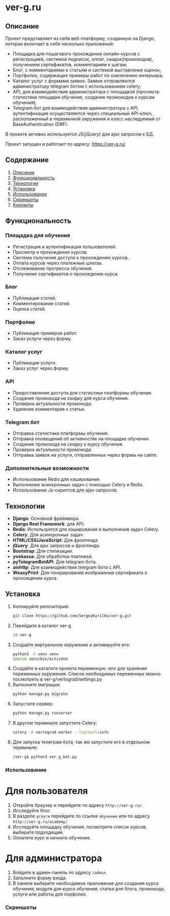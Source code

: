 # ver-g.ru


## Описание

Проект представляет из себя веб-платформу, созданную на Django, которая включает в себя несколько приложений:
- Площадка для пошагового прохождения онлайн-курсов с регистрацией, системой подписок, оплат, скидок(промокодов), получением сертификатов, комментариям к шагам;
- Блог, с комментариями к статьям и системой выставления оценок;
- Портфолио, содержащее примеры работ по озеленению интерьера;
- Каталог услуг с формами заявок. Заявки отправляются администратору telegram ботом с использованием celery;
- API, для взаимодействия администратора с площадкой (просмотр статистики площадки обучения, создание промокодов к курсам обучения);
- Telegram бот для взаимодействия администратора с API, аутентификация осуществляется через специальный API-ключ, расположенный в переменной окружения и класс наследуемый от BaseAuthentication (DRF).

В проекте активно используется JS(jQuery) для ajax запросов к БД.

Проект запущен и работает по адресу:
https://ver-g.ru/

## Содержание

1. [Описание](#описание)
2. [Функциональность](#функциональность)
3. [Технологии](#технологии)
4. [Установка](#установка)
5. [Использование](#использование)
6. [Скриншоты](#скриншоты)
7. [Контакты](#контакты)

## Функциональность

### Площадка для обучения
- Регистрация и аутентификация пользователей.
- Просмотр и прохождение курсов.
- Система получения доступа к прохождению курсов.
- Оплата курсов через платежные шлюзы.
- Отслеживание прогресса обучения.
- Получение сертификатов о прохождении курса.

### Блог
- Публикация статей.
- Комментирование статей.
- Оценка статей.

### Портфолио
- Публикация примеров работ.
- Заказ услуги через форму.

### Каталог услуг
- Публикация услуги.
- Заказ услуг через форму.

### API
- Предоставление доступа для статистики платформы обучения.
- Создание промокода на скидку для курса обучения.
- Проверка актуальности промокода.
- Удаление комментария к статье.

### Telegram бот
- Отправка статистики платформы обучения.
- Отправка оповещений об активностях на площадке обучения.
- Создание промокода на скидку к курсу обучения.
- Проверка актуальности промокода.
- Отправка заявок на услуги, отправленных через формы на сайте.

### Дополнительные возможности
- Использование Redis для кэширования.
- Выполнение асинхронных задач с помощью Celery и Redis.
- Использование Js-скриптов для ajax-запросов.

## Технологии

- **Django**: Основной фреймворк.
- **Django Rest Framework**: для API.
- **Redis**: Используется для кэширования и выполнения задач Celery.
- **Celery**: Для асинхронных задач.
- **HTML/CSS/JavaScript**: Для фронтенда.
- **jQuery**: Для ajax запросов и фронтенда.
- **Bootstrap**: Для стилизации.
- **yookassa**: Для обработки платежей.
- **pyTelegramBotAPI**: Для telegram бота.
- **aiohttp**: Для взаимодействия telegram бота с API.
- **WeasyPrint**: Для генерирования изображения сертификата о прохождении курса.

## Установка
1. Колнируйте репозиторий:
   ```bash
   git clone https://github.com/SergeyKurilko/ver-g.git
   ```
2. Перейдите в каталог ver-g
   ```bash
   cd ver-g
   ```
3. Создайте виртуальное окружение и активируйте его:
   ```bash
   python3 -m venv venv
   source venv/bin/activate 
   ```
4. Создайте в каталоге проекта переменную .env для хранения переменных окружения. Список необходимых переменных можно посмотреть в ver-g/vertograd/settings.py
6. Выполните миграции:
   ```bash
   python manage.py migrate
   ```
7. Запустите сервер:
   ```bash
   python manage.py runserver
   ```
7. В другом терминале запустите Celery:
   ```bash
   celery -A vertograd worker --loglevel=info
   ```
8. Для запуска телеграм бота, так же запустите его в отдельном терминале:
   ```bash
   /ver-g$ python3 ver_g_bot.py
   ```

### Использование

# Для пользователя
1. Откройте браузер и перейдите по адресу `http://ver-g.ru/`.
2. Исследуйте блог.
3. В разделе `услуги` перейдите по ссылке `обучение` или по адресу `http://ver-g.ru/academy/`
4. Исследуйте площадку обучения, посмотрите список курсов, выберите подходящий.
5. Оплатите курс и начните обучение.

# Для администратора
1. Войдите в админ-панель по адресу `/admin`.
2. Заполните форму входа.
3. В панеле выберите необходимое приложение для создания курса обучения, модуля для курса обучения, статьи для блога, промокода, услуги или работы для порфолио.

### Скриншоты




